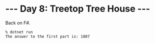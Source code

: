 # --- Day 8: Treetop Tree House ---

Back on F#.

```
% dotnet run
The answer to the first part is: 1807
```
